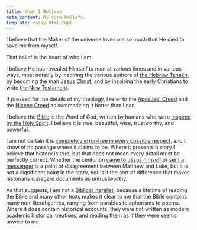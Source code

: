 ```yaml
---
title: What I Believe
meta_content: My core beliefs.
template: essay.html.tmpl
---
```


I believe that the Maker of the universe loves me so much that He died to save
me from myself.

That belief is the heart of who I am.

I believe He has revealed Himself to man at various times and in various ways,
most notably by inspiring the various authors of [the Hebrew
Tanakh](https://en.wikipedia.org/wiki/Tanakh), by becoming the man [Jesus
Christ](https://en.wikipedia.org/wiki/Jesus), and by inspiring the early
Christians to write [the New
Testament](https://en.wikipedia.org/wiki/New_Testament).

If pressed for the details of my theology, I refer to the [Apostles'
Creed](https://www.crcna.org/welcome/beliefs/creeds/apostles-creed) and the
[Nicene Creed](https://www.crcna.org/welcome/beliefs/creeds/nicene-creed) as
summarizing it better than I can.

I believe the
[Bible](https://en.wikipedia.org/wiki/Bible#Development_of_the_Christian_canons)
is the Word of God, written by humans who were [inspired by the Holy
Spirit](https://www.biblegateway.com/passage/?search=2Tim+3%3A16&version=NKJV).
I believe it is true, beautiful, wise, trustworthy, and powerful.

I am not certain it is [completely error-free in every possible
respect](https://en.wikipedia.org/wiki/Biblical_inerrancy), and I know of no
passage where it claims to be. Where it presents history I believe that history
is true, but that does not mean every detail must be perfectly correct. Whether
the centurion [came to Jesus
himself](https://www.biblegateway.com/passage/?search=Matthew+8%3A5-13&version=NKJV)
or [sent a
messenger](https://www.biblegateway.com/passage/?search=Luke+7%3A1-10&version=NKJV)
is a point of disagreement between Matthew and Luke, but it is not a
significant point in the story, nor is it the sort of difference that makes
historians disregard documents as untrustworthy.

As that suggests, I am not a [Biblical
literalist](https://en.wikipedia.org/wiki/Biblical_literalism), because a
lifetime of reading the Bible and many other texts makes it clear to me that
the Bible contains many non-literal genres, ranging from parables to aphorisms
to poems. Where it does contain historical accounts, they were not written as
modern academic historical treatises, and reading them as if they were seems
unwise to me.
